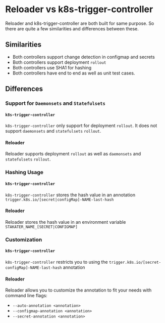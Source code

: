 # Reloader vs k8s-trigger-controller

Reloader and k8s-trigger-controller are both built for same purpose. So there are quite a few similarities and differences between these.

## Similarities

- Both controllers support change detection in configmap and secrets
- Both controllers support deployment `rollout`
- Both controllers use SHA1 for hashing
- Both controllers have end to end as well as unit test cases.

## Differences

### Support for `Daemonsets` and `Statefulsets`

#### `k8s-trigger-controller`

`k8s-trigger-controller` only support for deployment `rollout`. It does not support `daemonsets` and `statefulsets` `rollout`.

#### Reloader

Reloader supports deployment `rollout` as well as `daemonsets` and `statefulsets` `rollout`.

### Hashing Usage

#### `k8s-trigger-controller`

`k8s-trigger-controller` stores the hash value in an annotation `trigger.k8s.io/[secret|configMap]-NAME-last-hash`

#### Reloader

Reloader stores the hash value in an environment variable `STAKATER_NAME_[SECRET|CONFIGMAP]`

### Customization

#### `k8s-trigger-controller`

`k8s-trigger-controller` restricts you to using the `trigger.k8s.io/[secret-configMap]-NAME-last-hash` annotation

#### Reloader

Reloader allows you to customize the annotation to fit your needs with command line flags:

- `--auto-annotation <annotation>`
- `--configmap-annotation <annotation>`
- `--secret-annotation <annotation>`
